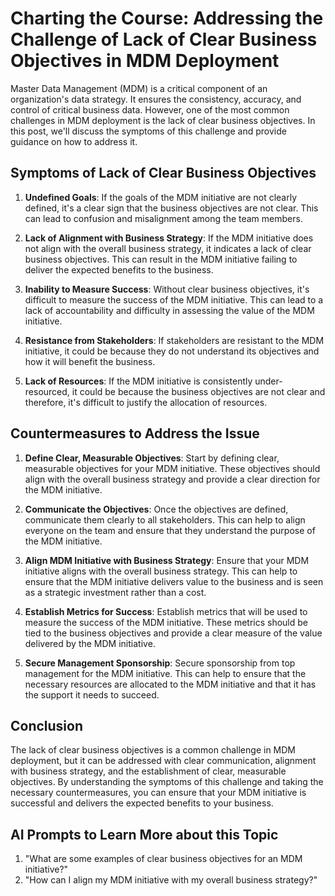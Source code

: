 # Charting the Course: Addressing the Challenge of Lack of Clear Business Objectives in MDM Deployment

Master Data Management (MDM) is a critical component of an organization's data strategy. It ensures the consistency, accuracy, and control of critical business data. However, one of the most common challenges in MDM deployment is the lack of clear business objectives. In this post, we'll discuss the symptoms of this challenge and provide guidance on how to address it.

## Symptoms of Lack of Clear Business Objectives

1. **Undefined Goals**: If the goals of the MDM initiative are not clearly defined, it's a clear sign that the business objectives are not clear. This can lead to confusion and misalignment among the team members.

2. **Lack of Alignment with Business Strategy**: If the MDM initiative does not align with the overall business strategy, it indicates a lack of clear business objectives. This can result in the MDM initiative failing to deliver the expected benefits to the business.

3. **Inability to Measure Success**: Without clear business objectives, it's difficult to measure the success of the MDM initiative. This can lead to a lack of accountability and difficulty in assessing the value of the MDM initiative.

4. **Resistance from Stakeholders**: If stakeholders are resistant to the MDM initiative, it could be because they do not understand its objectives and how it will benefit the business.

5. **Lack of Resources**: If the MDM initiative is consistently under-resourced, it could be because the business objectives are not clear and therefore, it's difficult to justify the allocation of resources.

## Countermeasures to Address the Issue

1. **Define Clear, Measurable Objectives**: Start by defining clear, measurable objectives for your MDM initiative. These objectives should align with the overall business strategy and provide a clear direction for the MDM initiative.

2. **Communicate the Objectives**: Once the objectives are defined, communicate them clearly to all stakeholders. This can help to align everyone on the team and ensure that they understand the purpose of the MDM initiative.

3. **Align MDM Initiative with Business Strategy**: Ensure that your MDM initiative aligns with the overall business strategy. This can help to ensure that the MDM initiative delivers value to the business and is seen as a strategic investment rather than a cost.

4. **Establish Metrics for Success**: Establish metrics that will be used to measure the success of the MDM initiative. These metrics should be tied to the business objectives and provide a clear measure of the value delivered by the MDM initiative.

5. **Secure Management Sponsorship**: Secure sponsorship from top management for the MDM initiative. This can help to ensure that the necessary resources are allocated to the MDM initiative and that it has the support it needs to succeed.

## Conclusion

The lack of clear business objectives is a common challenge in MDM deployment, but it can be addressed with clear communication, alignment with business strategy, and the establishment of clear, measurable objectives. By understanding the symptoms of this challenge and taking the necessary countermeasures, you can ensure that your MDM initiative is successful and delivers the expected benefits to your business.

## AI Prompts to Learn More about this Topic

1. "What are some examples of clear business objectives for an MDM initiative?"
2. "How can I align my MDM initiative with my overall business strategy?"

